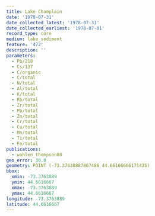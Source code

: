 ```yaml
---
title: Lake Champlain
date: '1978-07-31'
date_collected_latest: '1978-07-31'
date_collected_earliest: '1978-07-01'
record_type: core
medium: lake_sediment
feature: '472'
description: ''
parameters:
  - Pb/210
  - Cs/137
  - C/organic
  - C/total
  - N/total
  - Al/total
  - K/total
  - Rb/total
  - Zr/total
  - Pb/total
  - Zn/total
  - Cr/total
  - Cu/total
  - Mn/total
  - Ti/total
  - Fe/total
publications:
  - wahlen_thompson80
geo_error: 30.0
geometry: POINT (-73.37638887867486 44.66166666171435)
bbox:
  xmin: -73.3763889
  ymin: 44.6616667
  xmax: -73.3763889
  ymax: 44.6616667
longitude: -73.3763889
latitude: 44.6616667
---
```

